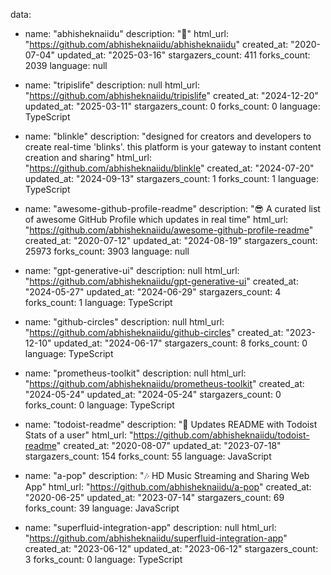 data:
- name: "abhisheknaiidu"
  description: "👀"
  html_url: "https://github.com/abhisheknaiidu/abhisheknaiidu"
  created_at: "2020-07-04"
  updated_at: "2025-03-16"
  stargazers_count: 411
  forks_count: 2039
  language: null

- name: "tripislife"
  description: null
  html_url: "https://github.com/abhisheknaiidu/tripislife"
  created_at: "2024-12-20"
  updated_at: "2025-03-11"
  stargazers_count: 0
  forks_count: 0
  language: TypeScript

- name: "blinkle"
  description: "designed for creators and developers to create real-time 'blinks'. this platform is your gateway to instant content creation and sharing"
  html_url: "https://github.com/abhisheknaiidu/blinkle"
  created_at: "2024-07-20"
  updated_at: "2024-09-13"
  stargazers_count: 1
  forks_count: 1
  language: TypeScript

- name: "awesome-github-profile-readme"
  description: "😎 A curated list of awesome GitHub Profile which updates in real time"
  html_url: "https://github.com/abhisheknaiidu/awesome-github-profile-readme"
  created_at: "2020-07-12"
  updated_at: "2024-08-19"
  stargazers_count: 25973
  forks_count: 3903
  language: null

- name: "gpt-generative-ui"
  description: null
  html_url: "https://github.com/abhisheknaiidu/gpt-generative-ui"
  created_at: "2024-05-27"
  updated_at: "2024-06-29"
  stargazers_count: 4
  forks_count: 1
  language: TypeScript

- name: "github-circles"
  description: null
  html_url: "https://github.com/abhisheknaiidu/github-circles"
  created_at: "2023-12-10"
  updated_at: "2024-06-17"
  stargazers_count: 8
  forks_count: 0
  language: TypeScript

- name: "prometheus-toolkit"
  description: null
  html_url: "https://github.com/abhisheknaiidu/prometheus-toolkit"
  created_at: "2024-05-24"
  updated_at: "2024-05-24"
  stargazers_count: 0
  forks_count: 0
  language: TypeScript

- name: "todoist-readme"
  description: "🚧 Updates README with Todoist Stats of a user"
  html_url: "https://github.com/abhisheknaiidu/todoist-readme"
  created_at: "2020-08-07"
  updated_at: "2023-07-18"
  stargazers_count: 154
  forks_count: 55
  language: JavaScript

- name: "a-pop"
  description: "🎶 HD Music Streaming and Sharing Web App"
  html_url: "https://github.com/abhisheknaiidu/a-pop"
  created_at: "2020-06-25"
  updated_at: "2023-07-14"
  stargazers_count: 69
  forks_count: 39
  language: JavaScript

- name: "superfluid-integration-app"
  description: null
  html_url: "https://github.com/abhisheknaiidu/superfluid-integration-app"
  created_at: "2023-06-12"
  updated_at: "2023-06-12"
  stargazers_count: 3
  forks_count: 0
  language: TypeScript
